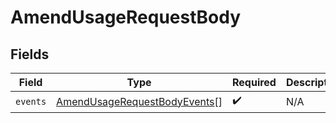 # AmendUsageRequestBody


## Fields

| Field                                                                                   | Type                                                                                    | Required                                                                                | Description                                                                             |
| --------------------------------------------------------------------------------------- | --------------------------------------------------------------------------------------- | --------------------------------------------------------------------------------------- | --------------------------------------------------------------------------------------- |
| `events`                                                                                | [AmendUsageRequestBodyEvents](../../models/operations/amendusagerequestbodyevents.md)[] | :heavy_check_mark:                                                                      | N/A                                                                                     |